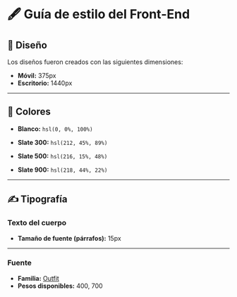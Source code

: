 # 🖋️ Guía de estilo del Front-End

## 📐 Diseño

Los diseños fueron creados con las siguientes dimensiones:

- **Móvil:** 375px  
- **Escritorio:** 1440px  

---

## 🎨 Colores

- **Blanco:** `hsl(0, 0%, 100%)`  

- **Slate 300:** `hsl(212, 45%, 89%)`  
- **Slate 500:** `hsl(216, 15%, 48%)`  
- **Slate 900:** `hsl(218, 44%, 22%)`  

---

## ✍️ Tipografía

### Texto del cuerpo

- **Tamaño de fuente (párrafos):** 15px  

---

### Fuente

- **Familia:** [Outfit](https://fonts.google.com/specimen/Outfit)  
- **Pesos disponibles:** 400, 700  
